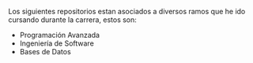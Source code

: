 Los siguientes repositorios estan asociados a diversos ramos que he ido cursando durante la carrera, estos son: 
- Programación Avanzada
- Ingeniería de Software
- Bases de Datos 
